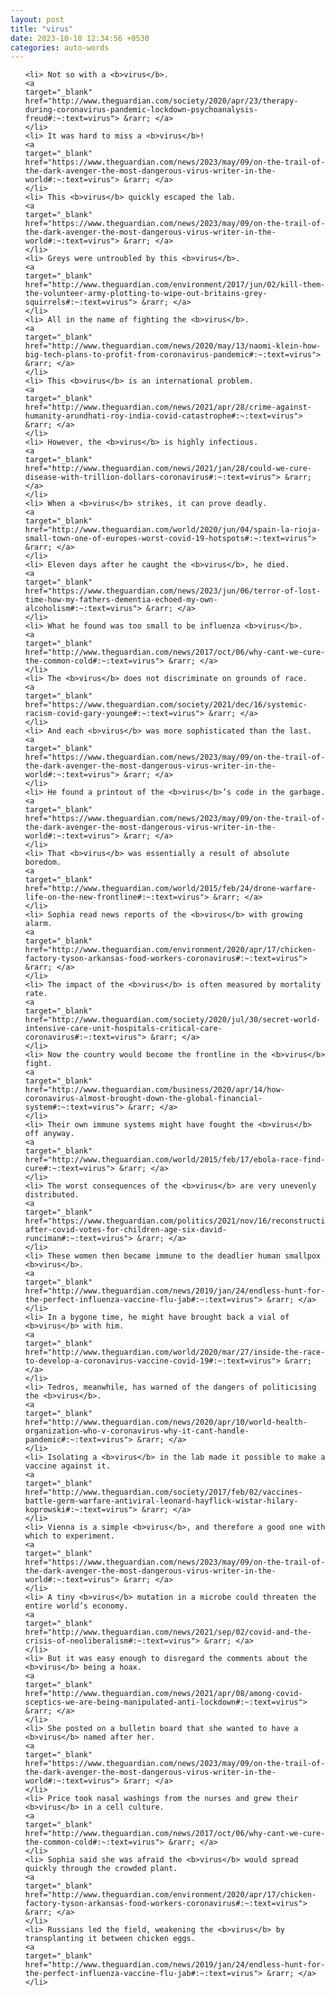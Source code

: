 ```yaml
---
layout: post
title: "virus"
date: 2023-10-10 12:34:56 +0530
categories: auto-words
---
```

<ol>

    <li> Not so with a <b>virus</b>.
    <a 
    target="_blank" 
    href="http://www.theguardian.com/society/2020/apr/23/therapy-during-coronavirus-pandemic-lockdown-psychoanalysis-freud#:~:text=virus"> &rarr; </a>
    </li>
    <li> It was hard to miss a <b>virus</b>!
    <a 
    target="_blank" 
    href="https://www.theguardian.com/news/2023/may/09/on-the-trail-of-the-dark-avenger-the-most-dangerous-virus-writer-in-the-world#:~:text=virus"> &rarr; </a>
    </li>
    <li> This <b>virus</b> quickly escaped the lab.
    <a 
    target="_blank" 
    href="https://www.theguardian.com/news/2023/may/09/on-the-trail-of-the-dark-avenger-the-most-dangerous-virus-writer-in-the-world#:~:text=virus"> &rarr; </a>
    </li>
    <li> Greys were untroubled by this <b>virus</b>.
    <a 
    target="_blank" 
    href="http://www.theguardian.com/environment/2017/jun/02/kill-them-the-volunteer-army-plotting-to-wipe-out-britains-grey-squirrels#:~:text=virus"> &rarr; </a>
    </li>
    <li> All in the name of fighting the <b>virus</b>.
    <a 
    target="_blank" 
    href="http://www.theguardian.com/news/2020/may/13/naomi-klein-how-big-tech-plans-to-profit-from-coronavirus-pandemic#:~:text=virus"> &rarr; </a>
    </li>
    <li> This <b>virus</b> is an international problem.
    <a 
    target="_blank" 
    href="http://www.theguardian.com/news/2021/apr/28/crime-against-humanity-arundhati-roy-india-covid-catastrophe#:~:text=virus"> &rarr; </a>
    </li>
    <li> However, the <b>virus</b> is highly infectious.
    <a 
    target="_blank" 
    href="http://www.theguardian.com/news/2021/jan/28/could-we-cure-disease-with-trillion-dollars-coronavirus#:~:text=virus"> &rarr; </a>
    </li>
    <li> When a <b>virus</b> strikes, it can prove deadly.
    <a 
    target="_blank" 
    href="http://www.theguardian.com/world/2020/jun/04/spain-la-rioja-small-town-one-of-europes-worst-covid-19-hotspots#:~:text=virus"> &rarr; </a>
    </li>
    <li> Eleven days after he caught the <b>virus</b>, he died.
    <a 
    target="_blank" 
    href="https://www.theguardian.com/news/2023/jun/06/terror-of-lost-time-how-my-fathers-dementia-echoed-my-own-alcoholism#:~:text=virus"> &rarr; </a>
    </li>
    <li> What he found was too small to be influenza <b>virus</b>.
    <a 
    target="_blank" 
    href="http://www.theguardian.com/news/2017/oct/06/why-cant-we-cure-the-common-cold#:~:text=virus"> &rarr; </a>
    </li>
    <li> The <b>virus</b> does not discriminate on grounds of race.
    <a 
    target="_blank" 
    href="https://www.theguardian.com/society/2021/dec/16/systemic-racism-covid-gary-younge#:~:text=virus"> &rarr; </a>
    </li>
    <li> And each <b>virus</b> was more sophisticated than the last.
    <a 
    target="_blank" 
    href="https://www.theguardian.com/news/2023/may/09/on-the-trail-of-the-dark-avenger-the-most-dangerous-virus-writer-in-the-world#:~:text=virus"> &rarr; </a>
    </li>
    <li> He found a printout of the <b>virus</b>’s code in the garbage.
    <a 
    target="_blank" 
    href="https://www.theguardian.com/news/2023/may/09/on-the-trail-of-the-dark-avenger-the-most-dangerous-virus-writer-in-the-world#:~:text=virus"> &rarr; </a>
    </li>
    <li> That <b>virus</b> was essentially a result of absolute boredom.
    <a 
    target="_blank" 
    href="http://www.theguardian.com/world/2015/feb/24/drone-warfare-life-on-the-new-frontline#:~:text=virus"> &rarr; </a>
    </li>
    <li> Sophia read news reports of the <b>virus</b> with growing alarm.
    <a 
    target="_blank" 
    href="http://www.theguardian.com/environment/2020/apr/17/chicken-factory-tyson-arkansas-food-workers-coronavirus#:~:text=virus"> &rarr; </a>
    </li>
    <li> The impact of the <b>virus</b> is often measured by mortality rate.
    <a 
    target="_blank" 
    href="http://www.theguardian.com/society/2020/jul/30/secret-world-intensive-care-unit-hospitals-critical-care-coronavirus#:~:text=virus"> &rarr; </a>
    </li>
    <li> Now the country would become the frontline in the <b>virus</b> fight.
    <a 
    target="_blank" 
    href="http://www.theguardian.com/business/2020/apr/14/how-coronavirus-almost-brought-down-the-global-financial-system#:~:text=virus"> &rarr; </a>
    </li>
    <li> Their own immune systems might have fought the <b>virus</b> off anyway.
    <a 
    target="_blank" 
    href="http://www.theguardian.com/world/2015/feb/17/ebola-race-find-cure#:~:text=virus"> &rarr; </a>
    </li>
    <li> The worst consequences of the <b>virus</b> are very unevenly distributed.
    <a 
    target="_blank" 
    href="https://www.theguardian.com/politics/2021/nov/16/reconstruction-after-covid-votes-for-children-age-six-david-runciman#:~:text=virus"> &rarr; </a>
    </li>
    <li> These women then became immune to the deadlier human smallpox <b>virus</b>.
    <a 
    target="_blank" 
    href="http://www.theguardian.com/news/2019/jan/24/endless-hunt-for-the-perfect-influenza-vaccine-flu-jab#:~:text=virus"> &rarr; </a>
    </li>
    <li> In a bygone time, he might have brought back a vial of <b>virus</b> with him.
    <a 
    target="_blank" 
    href="http://www.theguardian.com/world/2020/mar/27/inside-the-race-to-develop-a-coronavirus-vaccine-covid-19#:~:text=virus"> &rarr; </a>
    </li>
    <li> Tedros, meanwhile, has warned of the dangers of politicising the <b>virus</b>.
    <a 
    target="_blank" 
    href="http://www.theguardian.com/news/2020/apr/10/world-health-organization-who-v-coronavirus-why-it-cant-handle-pandemic#:~:text=virus"> &rarr; </a>
    </li>
    <li> Isolating a <b>virus</b> in the lab made it possible to make a vaccine against it.
    <a 
    target="_blank" 
    href="http://www.theguardian.com/society/2017/feb/02/vaccines-battle-germ-warfare-antiviral-leonard-hayflick-wistar-hilary-koprowski#:~:text=virus"> &rarr; </a>
    </li>
    <li> Vienna is a simple <b>virus</b>, and therefore a good one with which to experiment.
    <a 
    target="_blank" 
    href="https://www.theguardian.com/news/2023/may/09/on-the-trail-of-the-dark-avenger-the-most-dangerous-virus-writer-in-the-world#:~:text=virus"> &rarr; </a>
    </li>
    <li> A tiny <b>virus</b> mutation in a microbe could threaten the entire world’s economy.
    <a 
    target="_blank" 
    href="http://www.theguardian.com/news/2021/sep/02/covid-and-the-crisis-of-neoliberalism#:~:text=virus"> &rarr; </a>
    </li>
    <li> But it was easy enough to disregard the comments about the <b>virus</b> being a hoax.
    <a 
    target="_blank" 
    href="http://www.theguardian.com/news/2021/apr/08/among-covid-sceptics-we-are-being-manipulated-anti-lockdown#:~:text=virus"> &rarr; </a>
    </li>
    <li> She posted on a bulletin board that she wanted to have a <b>virus</b> named after her.
    <a 
    target="_blank" 
    href="https://www.theguardian.com/news/2023/may/09/on-the-trail-of-the-dark-avenger-the-most-dangerous-virus-writer-in-the-world#:~:text=virus"> &rarr; </a>
    </li>
    <li> Price took nasal washings from the nurses and grew their <b>virus</b> in a cell culture.
    <a 
    target="_blank" 
    href="http://www.theguardian.com/news/2017/oct/06/why-cant-we-cure-the-common-cold#:~:text=virus"> &rarr; </a>
    </li>
    <li> Sophia said she was afraid the <b>virus</b> would spread quickly through the crowded plant.
    <a 
    target="_blank" 
    href="http://www.theguardian.com/environment/2020/apr/17/chicken-factory-tyson-arkansas-food-workers-coronavirus#:~:text=virus"> &rarr; </a>
    </li>
    <li> Russians led the field, weakening the <b>virus</b> by transplanting it between chicken eggs.
    <a 
    target="_blank" 
    href="http://www.theguardian.com/news/2019/jan/24/endless-hunt-for-the-perfect-influenza-vaccine-flu-jab#:~:text=virus"> &rarr; </a>
    </li>